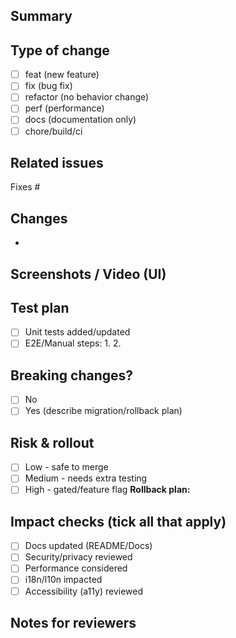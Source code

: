 <!--
Thanks for your contribution to FinTrack!
Please fill out the sections below. Text in comments won't be rendered.
-->

## Summary
<!-- What problem does this PR solve? Why is it needed? A short, clear summary. -->

## Type of change
- [ ] feat (new feature)
- [ ] fix (bug fix)
- [ ] refactor (no behavior change)
- [ ] perf (performance)
- [ ] docs (documentation only)
- [ ] chore/build/ci

## Related issues
<!-- Link issues using "Fixes #123" / "Closes #123" to auto-close on merge. -->
Fixes #

## Changes
<!-- High-level bullet points of what changed. Keep it concise. -->
- 

## Screenshots / Video (UI)
<!-- Add before/after images or a short GIF. If not UI related, remove this section. -->

## Test plan
<!-- How did you verify this works? Include steps or commands to run. -->
- [ ] Unit tests added/updated
- [ ] E2E/Manual steps:
  1. 
  2. 

## Breaking changes?
- [ ] No
- [ ] Yes (describe migration/rollback plan)

## Risk & rollout
- [ ] Low  - safe to merge
- [ ] Medium - needs extra testing
- [ ] High - gated/feature flag
**Rollback plan:** 

## Impact checks (tick all that apply)
- [ ] Docs updated (README/Docs)
- [ ] Security/privacy reviewed
- [ ] Performance considered
- [ ] i18n/l10n impacted
- [ ] Accessibility (a11y) reviewed

## Notes for reviewers
<!-- Anything reviewers should pay attention to, edge cases, follow-ups, TODOs. -->
